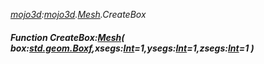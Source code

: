 _[mojo3d](../../modules/mojo3d/mojo3d-module.md):[mojo3d](../../modules/mojo3d/mojo3d-module.md).[Mesh](../../modules/mojo3d/mojo3d-mesh_ext.md).CreateBox_
##### Function CreateBox:[Mesh](../../modules/mojo3d/mojo3d-mesh.md)( box:[std.geom.Boxf](../../modules/std/std-geom-boxf.md),xsegs:[Int](../../modules/wonkey/wonkey-types-int.md)=1,ysegs:[Int](../../modules/wonkey/wonkey-types-int.md)=1,zsegs:[Int](../../modules/wonkey/wonkey-types-int.md)=1 )

